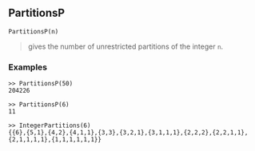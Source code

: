 ## PartitionsP

``` 
PartitionsP(n)
``` 
> gives the number of unrestricted partitions of the integer `n`.

### Examples
``` 
>> PartitionsP(50)
204226

>> PartitionsP(6)
11

>> IntegerPartitions(6)
{{6},{5,1},{4,2},{4,1,1},{3,3},{3,2,1},{3,1,1,1},{2,2,2},{2,2,1,1},{2,1,1,1,1},{1,1,1,1,1,1}}
``` 
 